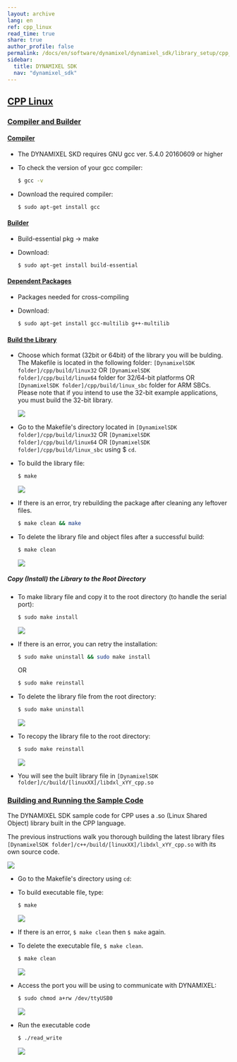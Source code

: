 ```yaml
---
layout: archive
lang: en
ref: cpp_linux
read_time: true
share: true
author_profile: false
permalink: /docs/en/software/dynamixel/dynamixel_sdk/library_setup/cpp_linux/
sidebar:
  title: DYNAMIXEL SDK
  nav: "dynamixel_sdk"
---
```


<style>body {counter-reset: h1 4 !important;}</style>
<div style="counter-reset: h2 4"></div>

<!--[dummy Header 1]>
  <h1 id="library-setup"><a href="#library-setup">Library Setup</a></h1>
<![end dummy Header 1]-->

## [CPP Linux](#cpp-linux)

### [Compiler and Builder](#compiler-and-builder)

#### [Compiler](#compiler)

* The DYNAMIXEL SKD requires GNU gcc ver. 5.4.0 20160609 or higher
* To check the version of your gcc compiler:  

  ``` bash
  $ gcc -v 
  ```

* Download the required compiler:  

  ``` bash 
  $ sudo apt-get install gcc
  ```

#### [Builder](#builder)

* Build-essential pkg → make
* Download:  

  ``` bash 
  $ sudo apt-get install build-essential
  ```

#### [Dependent Packages](#dependent-packages) 

* Packages needed for cross-compiling 
* Download:  

  ``` bash 
  $ sudo apt-get install gcc-multilib g++-multilib
  ```

#### [Build the Library](#build-the-library)

* Choose which format (32bit or 64bit) of the library you will be bulding.
  The Makefile is located in the following folder: `[DynamixelSDK folder]/cpp/build/linux32` OR `[DynamixelSDK folder]/cpp/build/linux64` folder for 32/64-bit platforms OR `[DynamixelSDK folder]/cpp/build/linux_sbc` folder for ARM SBCs.  
  Please note that if you intend to use the 32-bit example applications, you must build the 32-bit library.


  ![](/assets/images/sw/sdk/dynamixel_sdk/library_setup/cpp/linux/library_file/cpp6.png)


* Go to the Makefile's directory located in `[DynamixelSDK folder]/cpp/build/linux32` OR `[DynamixelSDK folder]/cpp/build/linux64` OR `[DynamixelSDK folder]/cpp/build/linux_sbc` using $ `cd`.

* To build the library file:  

  ``` bash
  $ make
  ```

  ![](/assets/images/sw/sdk/dynamixel_sdk/library_setup/cpp/linux/library_file/cpp1.png)

* If there is an error, try rebuilding the package after cleaning any leftover files.

  ``` bash
  $ make clean && make
  ```

* To delete the library file and object files after a successful build:

  ``` bash
  $ make clean
  ```

  ![](/assets/images/sw/sdk/dynamixel_sdk/library_setup/cpp/linux/library_file/cpp2.png)

##### Copy (Install) the Library to the Root Directory

* To make library file and copy it to the root directory (to handle the serial port):  

  ``` bash
  $ sudo make install
  ```

  ![](/assets/images/sw/sdk/dynamixel_sdk/library_setup/cpp/linux/library_file/cpp3.png)

* If there is an error, you can retry the installation:

  ``` bash
  $ sudo make uninstall && sudo make install
  ```
 
  OR

  ``` bash
  $ sudo make reinstall
  ```

* To delete the library file from the root directory:  

  ``` bash
  $ sudo make uninstall
  ```

  ![](/assets/images/sw/sdk/dynamixel_sdk/library_setup/cpp/linux/library_file/cpp4.png)

* To recopy the library file to the root directory:  

  ``` bash
  $ sudo make reinstall
  ```

  ![](/assets/images/sw/sdk/dynamixel_sdk/library_setup/cpp/linux/library_file/cpp5.png)

* You will see the built library file in `[DynamixelSDK folder]/c/build/[linuxXX]/libdxl_xYY_cpp.so`

### [Building and Running the Sample Code](#building-and-running-the-sample-code)

The DYNAMIXEL SDK sample code for CPP uses a .so (Linux Shared Object) library built in the CPP language.

The previous instructions walk you thorough building the latest library files `[DynamixelSDK folder]/c++/build/[linuxXX]/libdxl_xYY_cpp.so` with its own source code. 

  ![](/assets/images/sw/sdk/dynamixel_sdk/library_setup/cpp/linux/sample_code/excp4.png)

* Go to the Makefile's directory using `cd`:  

* To build executable file, type: 

  ```bash
  $ make
  ```

  ![](/assets/images/sw/sdk/dynamixel_sdk/library_setup/cpp/linux/sample_code/excp1.png)


* If there is an error, `$ make clean` then `$ make` again.

* To delete the executable file, `$ make clean`.

  ```bash
  $ make clean
  ```

  ![](/assets/images/sw/sdk/dynamixel_sdk/library_setup/cpp/linux/sample_code/excp2.png)

* Access the port you will be using to communicate with DYNAMIXEL: 

  ```bash
  $ sudo chmod a+rw /dev/ttyUSB0
  ```

  ![](/assets/images/sw/sdk/dynamixel_sdk/library_setup/cpp/linux/sample_code/excp3.png)

* Run the executable code

  ```bash
  $ ./read_write
  ```

  ![](/assets/images/sw/sdk/dynamixel_sdk/library_setup/cpp/linux/sample_code/excp5.png)
